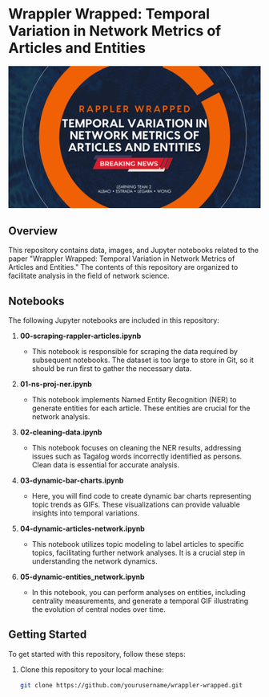 # Wrappler Wrapped: Temporal Variation in Network Metrics of Articles and Entities

![Header](images/header.png)

## Overview

This repository contains data, images, and Jupyter notebooks related to the paper "Wrappler Wrapped: Temporal Variation in Network Metrics of Articles and Entities." The contents of this repository are organized to facilitate analysis in the field of network science.

## Notebooks

The following Jupyter notebooks are included in this repository:

1. **00-scraping-rappler-articles.ipynb**
   - This notebook is responsible for scraping the data required by subsequent notebooks. The dataset is too large to store in Git, so it should be run first to gather the necessary data.

2. **01-ns-proj-ner.ipynb**
   - This notebook implements Named Entity Recognition (NER) to generate entities for each article. These entities are crucial for the network analysis.

3. **02-cleaning-data.ipynb**
   - This notebook focuses on cleaning the NER results, addressing issues such as Tagalog words incorrectly identified as persons. Clean data is essential for accurate analysis.

4. **03-dynamic-bar-charts.ipynb**
   - Here, you will find code to create dynamic bar charts representing topic trends as GIFs. These visualizations can provide valuable insights into temporal variations.

5. **04-dynamic-articles-network.ipynb**
   - This notebook utilizes topic modeling to label articles to specific topics, facilitating further network analyses. It is a crucial step in understanding the network dynamics.

6. **05-dynamic-entities_network.ipynb**
   - In this notebook, you can perform analyses on entities, including centrality measurements, and generate a temporal GIF illustrating the evolution of central nodes over time.

## Getting Started

To get started with this repository, follow these steps:

1. Clone this repository to your local machine:

   ```bash
   git clone https://github.com/yourusername/wrappler-wrapped.git
